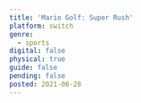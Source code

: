 ```yaml
---
title: 'Mario Golf: Super Rush'
platform: switch
genre:
  - sports
digital: false
physical: true
guide: false
pending: false
posted: 2021-06-28
---
```

